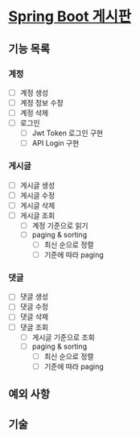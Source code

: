 # [Spring Boot 게시판](https://github.com/fucct/atdd-spring-board)

## 기능 목록

### 계정

- [ ] 계정 생성
- [ ] 계정 정보 수정
- [ ] 계정 삭제
- [ ] 로그인
    - [ ] Jwt Token 로그인 구현
    - [ ] API Login 구현

### 게시글

- [ ] 게시글 생성
- [ ] 게시글 수정
- [ ] 게시글 삭제
- [ ] 게시글 조회
    - [ ] 계정 기준으로 읽기
    - [ ] paging & sorting
        - [ ] 최신 순으로 정렬
        - [ ] 기준에 따라 paging 

### 댓글

- [ ] 댓글 생성
- [ ] 댓글 수정
- [ ] 댓글 삭제
- [ ] 댓글 조회
    - [ ] 게시글 기준으로 조회
    - [ ] paging & sorting
        - [ ] 최신 순으로 정렬
        - [ ] 기준에 따라 paging

## 예외 사항

## 기술
